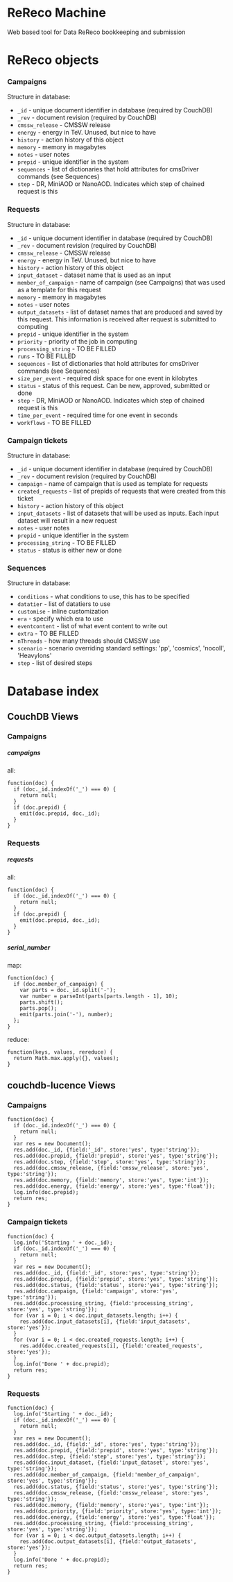 # ReReco Machine
Web based tool for Data ReReco bookkeeping and submission

# ReReco objects

### Campaigns

Structure in database:
* `_id` - unique document identifier in database (required by CouchDB)
* `_rev` - document revision (required by CouchDB)
* `cmssw_release` - CMSSW release
* `energy` - energy in TeV. Unused, but nice to have
* `history` - action history of this object
* `memory` - memory in magabytes
* `notes` - user notes
* `prepid` - unique identifier in the system
* `sequences` - list of dictionaries that hold attributes for cmsDriver commands (see Sequences)
* `step` - DR, MiniAOD or NanoAOD. Indicates which step of chained request is this

### Requests

Structure in database:
* `_id` - unique document identifier in database (required by CouchDB)
* `_rev` - document revision (required by CouchDB)
* `cmssw_release` - CMSSW release
* `energy` - energy in TeV. Unused, but nice to have
* `history` - action history of this object
* `input_dataset` - dataset name that is used as an input
* `member_of_campaign` - name of campaign (see Campaigns) that was used as a template for this request
* `memory` - memory in magabytes
* `notes` - user notes
* `output_datasets` - list of dataset names that are produced and saved by this request. This information is received after request is submitted to computing
* `prepid` - unique identifier in the system
* `priority` - priority of the job in computing
* `processing_string` - TO BE FILLED
* `runs` - TO BE FILLED
* `sequences` - list of dictionaries that hold attributes for cmsDriver commands (see Sequences)
* `size_per_event` - required disk space for one event in kilobytes
* `status` - status of this request. Can be new, approved, submitted or done
* `step` - DR, MiniAOD or NanoAOD. Indicates which step of chained request is this
* `time_per_event` - required time for one event in seconds
* `workflows` - TO BE FILLED

### Campaign tickets

Structure in database:
* `_id` - unique document identifier in database (required by CouchDB)
* `_rev` - document revision (required by CouchDB)
* `campaign` - name of campaign that is used as template for requests
* `created_requests` - list of prepids of requests that were created from this ticket
* `history` - action history of this object
* `input_datasets` - list of datasets that will be used as inputs. Each input dataset will result in a new request
* `notes` - user notes
* `prepid` - unique identifier in the system
* `processing_string` - TO BE FILLED
* `status` - status is either new or done

### Sequences

Structure in database:

* `conditions` - what conditions to use, this has to be specified
* `datatier` - list of datatiers to use
* `customise` - inline customization
* `era` - specify which era to use
* `eventcontent` - list of what event content to write out
* `extra` - TO BE FILLED
* `nThreads` - how many threads should CMSSW use
* `scenario` - scenario overriding standard settings: 'pp', 'cosmics', 'nocoll', 'HeavyIons'
* `step` - list of desired steps

# Database index

## CouchDB Views

### Campaigns

##### campaigns

all:
```
function(doc) {
  if (doc._id.indexOf('_') === 0) {
    return null;
  }
  if (doc.prepid) {
    emit(doc.prepid, doc._id);
  }
}
```

### Requests

##### requests

all:
```
function(doc) {
  if (doc._id.indexOf('_') === 0) {
    return null;
  }
  if (doc.prepid) {
    emit(doc.prepid, doc._id);
  }
}
```

##### serial_number

map:
```
function(doc) {
  if (doc.member_of_campaign) {
    var parts = doc._id.split('-');
    var number = parseInt(parts[parts.length - 1], 10);
    parts.shift();
    parts.pop();
    emit(parts.join('-'), number);
  };
}
```
reduce:
```
function(keys, values, rereduce) {
  return Math.max.apply({}, values);
}
```

## couchdb-lucence Views

### Campaigns

```
function(doc) {
  if (doc._id.indexOf('_') === 0) {
    return null;
  }
  var res = new Document();
  res.add(doc._id, {field:'_id', store:'yes', type:'string'});
  res.add(doc.prepid, {field:'prepid', store:'yes', type:'string'});
  res.add(doc.step, {field:'step', store:'yes', type:'string'});
  res.add(doc.cmssw_release, {field:'cmssw_release', store:'yes', type:'string'});
  res.add(doc.memory, {field:'memory', store:'yes', type:'int'});
  res.add(doc.energy, {field:'energy', store:'yes', type:'float'});
  log.info(doc.prepid);
  return res;
}
```

### Campaign tickets

```
function(doc) {
  log.info('Starting ' + doc._id);
  if (doc._id.indexOf('_') === 0) {
    return null;
  }
  var res = new Document();
  res.add(doc._id, {field:'_id', store:'yes', type:'string'});
  res.add(doc.prepid, {field:'prepid', store:'yes', type:'string'});
  res.add(doc.status, {field:'status', store:'yes', type:'string'});
  res.add(doc.campaign, {field:'campaign', store:'yes', type:'string'});
  res.add(doc.processing_string, {field:'processing_string', store:'yes', type:'string'});
  for (var i = 0; i < doc.input_datasets.length; i++) {
    res.add(doc.input_datasets[i], {field:'input_datasets', store:'yes'});
  }
  for (var i = 0; i < doc.created_requests.length; i++) {
    res.add(doc.created_requests[i], {field:'created_requests', store:'yes'});
  }
  log.info('Done ' + doc.prepid);
  return res;
}
```

### Requests

```
function(doc) {
  log.info('Starting ' + doc._id);
  if (doc._id.indexOf('_') === 0) {
    return null;
  }
  var res = new Document();
  res.add(doc._id, {field:'_id', store:'yes', type:'string'});
  res.add(doc.prepid, {field:'prepid', store:'yes', type:'string'});
  res.add(doc.step, {field:'step', store:'yes', type:'string'});
  res.add(doc.input_dataset, {field:'input_dataset', store:'yes', type:'string'});
  res.add(doc.member_of_campaign, {field:'member_of_campaign', store:'yes', type:'string'});
  res.add(doc.status, {field:'status', store:'yes', type:'string'});
  res.add(doc.cmssw_release, {field:'cmssw_release', store:'yes', type:'string'});
  res.add(doc.memory, {field:'memory', store:'yes', type:'int'});
  res.add(doc.priority, {field:'priority', store:'yes', type:'int'});
  res.add(doc.energy, {field:'energy', store:'yes', type:'float'});
  res.add(doc.processing_string, {field:'processing_string', store:'yes', type:'string'});
  for (var i = 0; i < doc.output_datasets.length; i++) {
    res.add(doc.output_datasets[i], {field:'output_datasets', store:'yes'});
  }
  log.info('Done ' + doc.prepid);
  return res;
}
```